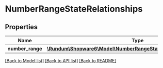 # NumberRangeStateRelationships

## Properties
Name | Type | Description | Notes
------------ | ------------- | ------------- | -------------
**number_range** | [**\Rundum\Shopware6\Model\NumberRangeStateRelationshipsNumberRange**](NumberRangeStateRelationshipsNumberRange.md) |  | [optional] 

[[Back to Model list]](../../README.md#documentation-for-models) [[Back to API list]](../../README.md#documentation-for-api-endpoints) [[Back to README]](../../README.md)

